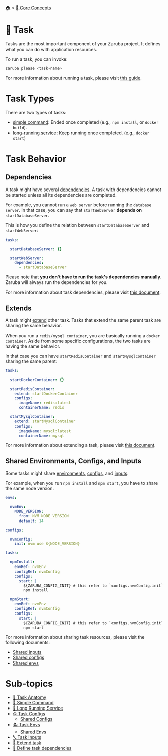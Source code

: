 <!--startTocHeader-->
[🏠](../../README.md) > [🧠 Core Concepts](../README.md)
# 🔨 Task
<!--endTocHeader-->


Tasks are the most important component of your Zaruba project. It defines what you can do with application resources.

To run a task, you can invoke:

```bash
zaruba please <task-name>
```

For more information about running a task, please visit [this guide](../../run-task/README.md).

# Task Types

There are two types of tasks:

* [simple command](simple-command.md): Ended once completed (e.g., `npm install`, or `docker build`).
* [long-running service](long-running-service.md): Keep running once completed. (e.g., `docker start`)

# Task Behavior

## Dependencies

A task might have several [dependencies](define-task-dependies.md). A task with dependencies cannot be started unless all its dependencies are completed.

For example, you cannot run a `web server` before running the `database server`. In that case, you can say that `startWebServer` __depends on__ `startDatabaseServer`.

This is how you define the relation between `startDatabaseServer` and `startWebServer`:

```yaml
tasks:

  startDatabaseServer: {}

  startWebServer:
    dependencies:
      - startDatabaseServer
```

Please note that __you don't have to run the task's dependencies manually__. Zaruba will always run the dependencies for you.

For more information about task dependencies, please visit [this document](define-task-dependies.md).

## Extends

A task might [extend](extend-task.md) other task. Tasks that extend the same parent task are sharing the same behavior.

When you run a `redis/mysql container`, you are basically running a `docker container`. Aside from some specific configurations, the two tasks are having the same behavior.

In that case you can have `startRedisContainer` and `startMysqlContainer` sharing the same parent:

```yaml
tasks:

  startDockerContainer: {}

  startRedisContainer:
    extend: startDockerContainer
    configs:
      imageName: redis:latest
      containerName: redis

  startMysqlContainer:
    extend: startMysqlContainer
    configs:
      imageName: mysql:latest
      containerName: mysql
```

For more information about extending a task, please visit [this document](extend-task.md).


## Shared Environments, Configs, and Inputs

Some tasks might share [environments](task-envs/shared-envs.md), [configs](task-configs/shared-configs.md), and [inputs](task-inputs.md).

For example, when you run `npm install` and `npm start`, you have to share the same node version.

```yaml
envs:

  nvmEnv:
    NODE_VERSION:
      from: NVM_NODE_VERSION
      default: 14

configs:

  nvmConfig:
    init: nvm use ${NODE_VERSION}

tasks:

  npmInstall:
    envRef: nvmEnv
    configRef: nvmConfig
    configs:
      start: |
        ${ZARUBA_CONFIG_INIT} # this refer to `configs.nvmConfig.init`
        npm install

  npmStart:
    envRef: nvmEnv
    configRef: nvmConfig
    configs:
      start: |
        ${ZARUBA_CONFIG_INIT} # this refer to `configs.nvmConfig.init`
        npm start
```

For more information about sharing task resources, please visit the following documents:

* [Shared inputs](task-inputs.md)
* [Shared configs](task-configs/shared-configs.md)
* [Shared envs](task-envs/shared-envs.md)

<!--startTocSubTopic-->
# Sub-topics
* [🧬 Task Anatomy](task-anatomy.md)
* [🥛 Simple Command](simple-command.md)
* [🍹 Long Running Service](long-running-service.md)
* [⚙️ Task Configs](task-configs/README.md)
  * [Shared Configs](task-configs/shared-configs.md)
* [🏝️ Task Envs](task-envs/README.md)
  * [Shared Envs](task-envs/shared-envs.md)
* [🔤 Task Inputs](task-inputs.md)
* [🧒 Extend task](extend-task.md)
* [🍲 Define task dependencies](define-task-dependencies.md)
<!--endTocSubTopic-->

